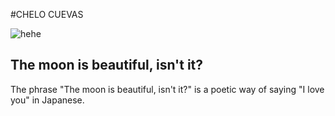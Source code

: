 #CHELO CUEVAS

![hehe](https://media.giphy.com/media/KmeIYo9IGBoGY/giphy.gif)

## The moon is beautiful, isn't it?

The phrase "The moon is beautiful, isn't it?" is a poetic way of saying "I love you" in Japanese. 
